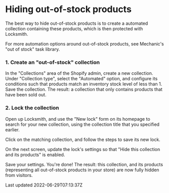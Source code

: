 # Hiding out-of-stock products

The best way to hide out-of-stock products is to create a automated collection containing these products, which is then protected with Locksmith.

For more automation options around out-of-stock products, see Mechanic's "out of stock" task library.

### 1. Create an "out-of-stock" collection

In the "Collections" area of the Shopify admin, create a new collection. Under "Collection type", select the "Automated" option, and configure its conditions such that products match an inventory stock level of less than 1. Save the collection. The result: a collection that only contains products that have been sold out.

### 2. Lock the collection

Open up Locksmith, and use the "New lock" form on its homepage to search for your new collection, using the collection title that you specified earlier.

Click on the matching collection, and follow the steps to save its new lock.

On the next screen, update the lock's settings so that "Hide this collection and its products" is enabled.

Save your settings. You're done! The result: this collection, and its products (representing all out-of-stock products in your store) are now fully hidden from visitors.

Last updated 2022-06-29T07:13:37Z